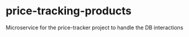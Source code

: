 # price-tracking-products
Microservice for the price-tracker project to handle the DB interactions 
